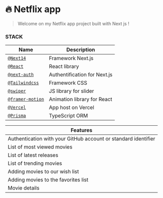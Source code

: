 #  🔥 Netflix app
> Welcome on my Netflix app project built with Next js !

### STACK

| Name | Description |
| --- | --- |
| [`@Next14`](https://github.com/nhn/tui.editor/tree/master/plugins/chart) | Framework Next.js |
| [`@React`](https://github.com/nhn/tui.editor/tree/master/plugins/code-syntax-highlight) | React library |
| [`@next-auth`](https://github.com/nhn/tui.editor/tree/master/plugins/color-syntax) | Authentification for Next.js |
| [`@Tailwindcss`](https://github.com/nhn/tui.editor/tree/master/plugins/uml) | Framework CSS |
| [`@swiper`](https://github.com/nhn/tui.editor/tree/master/plugins/table-merged-cell) | JS library for slider |
| [`@framer-motion`](https://github.com/nhn/tui.editor/tree/master/plugins/uml) | Animation library for React |
| [`@Vercel`](https://github.com/nhn/tui.editor/tree/master/plugins/uml) | App host on Vercel |
| [`@Prisma`](https://github.com/nhn/tui.editor/tree/master/plugins/uml) | TypeScript ORM |

| Features |
| --- |
| Authentication with your GitHub account or standard identifier |
| List of most viewed movies |
| List of latest releases |
| List of trending movies |
| Adding movies to our wish list |
| Adding movies to the favorites list |
| Movie details |
